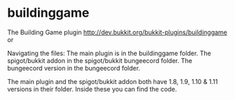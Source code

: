 # buildinggame
The Building Game plugin http://dev.bukkit.org/bukkit-plugins/buildinggame or 

Navigating the files:
  The main plugin is in the buildinggame folder.
  The spigot/bukkit addon in the spigot/bukkit bungeecord folder.
  The bungeecord version in the bungeecord folder.
  
  The main plugin and the spigot/bukkit addon both have 1.8, 1.9, 1.10 & 1.11 versions in their folder.
  Inside these you can find the code.
